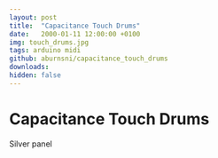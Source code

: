 ```yaml
---
layout: post
title:  "Capacitance Touch Drums"
date:   2000-01-11 12:00:00 +0100
img: touch_drums.jpg
tags: arduino midi
github: aburnsni/capacitance_touch_drums
downloads:
hidden: false
---
```

# Capacitance Touch Drums

Silver panel